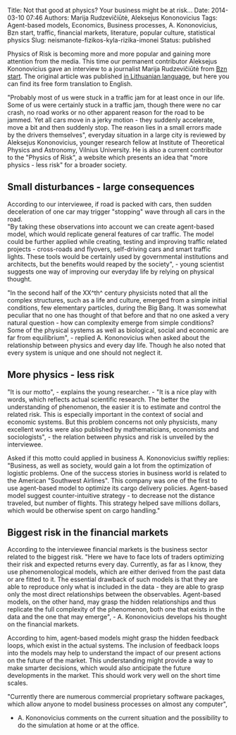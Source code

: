 Title: Not that good at physics? Your business might be at risk...
Date: 2014-03-10 07:46
Authors: Marija Rudzevičiūtė, Aleksejus Kononovicius
Tags: Agent-based models, Economics, Business processes, A. Kononovicius, Bzn start, traffic, financial markets, literature, popular culture, statistical physics
Slug: neismanote-fizikos-kyla-rizika-imonei
Status: published

Physics of Risk is becoming more and more
popular and gaining more attention from the media. This time our
permanent contributor Aleksejus Kononovicius gave an interview to a
journalist Marija Rudzevičiūtė from [Bzn start](http://www.bznstart.lt).
The original article was published [in Lithuanian
language](http://www.bznstart.lt/verslas/verslo-salygos/1574/Neismanote-fizikos-Kyla-rizika-imonei "Lithuanian text on bznstart.lt"),
but here you can find its free form translation to English.

"Probably most of us were stuck in a traffic jam for at least once in
our life. Some of us were certainly stuck in a traffic jam, though there
were no car crash, no road works or no other apparent reason for the
road to be jammed. Yet all cars move in a jerky motion - they suddenly
accelerate, move a bit and then suddenly stop. The reason lies in a
small errors made by the drivers themselves", everyday situation in a
large city is reviewed by Aleksejus Kononovicius, younger research
fellow at Institute of Theoretical Physics and Astronomy, Vilnius
University. He is also a current contributor to the "Physics of Risk", a
website which presents an idea that "more physics - less risk" for a
broader society.<!--more-->

Small disturbances - large consequences
---------------------------------------

According to our interviewee, if road is packed with cars, then sudden
deceleration of one car may trigger "stopping" wave through all cars in
the road.  
"By taking these observations into account we can create agent-based
model, which would replicate general features of car traffic. The model
could be further applied while creating, testing and improving traffic
related projects - cross-roads and flyovers, self-driving cars and smart
traffic lights. These tools would be certainly used by governmental
institutions and architects, but the benefits would reaped by the
society", - young scientist suggests one way of improving our everyday
life by relying on physical thought.

"In the second half of the XX^th^ century physicists noted that all the
complex structures, such as a life and culture, emerged from a simple
initial conditions, few elementary particles, during the Big Bang. It
was somewhat peculiar that no one has thought of that before and that no
one asked a very natural question - how can complexity emerge from
simple conditions? Some of the physical systems as well as biological,
social and economic are far from equilibrium", - replied A. Kononovicius
when asked about the relationship between physics and every day life.
Though he also noted that every system is unique and one should not
neglect it.

More physics - less risk
------------------------

"It is our motto", - explains the young researcher. - "It is a nice play
with words, which reflects actual scientific research. The better the
understanding of phenomenon, the easier it is to estimate and control
the related risk. This is especially important in the context of social
and economic systems. But this problem concerns not only physicists,
many excellent works were also published by mathematicians, economists
and sociologists", - the relation between physics and risk is unveiled
by the interviewee.

Asked if this motto could applied in business A. Kononovicius swiftly
replies: "Business, as well as society, would gain a lot from the
optimization of logistic problems. One of the success stories in
business world is related to the American "Southwest Airlines". This
company was one of the first to use agent-based model to optimize its
cargo delivery policies. Agent-based model suggest counter-intuitive
strategy - to decrease not the distance traveled, but number of flights.
This strategy helped save millions dollars, which would be otherwise
spent on cargo handling."

Biggest risk in the financial markets
-------------------------------------

According to the interviewee financial markets is the business sector
related to the biggest risk. "Here we have to face lots of traders
optimizing their risk and expected returns every day. Currently, as far
as I know, they use phenomenological models, which are either derived
from the past data or are fitted to it. The essential drawback of such
models is that they are able to reproduce only what is included in the
data - they are able to grasp only the most direct relationships between
the observables. Agent-based models, on the other hand, may grasp the
hidden relationships and thus replicate the full complexity of the
phenomenon, both one that exists in the data and the one that may
emerge", - A. Kononovicius develops his thought on the financial
markets.

According to him, agent-based models might grasp the hidden feedback
loops, which exist in the actual systems. The inclusion of feedback
loops into the models may help to understand the impact of our present
actions on the future of the market. This understanding might provide a
way to make smarter decisions, which would also anticipate the future
developments in the market. This should work very well on the short time
scales.

"Currently there are numerous commercial proprietary software packages,
which allow anyone to model business processes on almost any computer",
- A. Kononovicius comments on the current situation and the possibility
to do the simulation at home or at the office.
